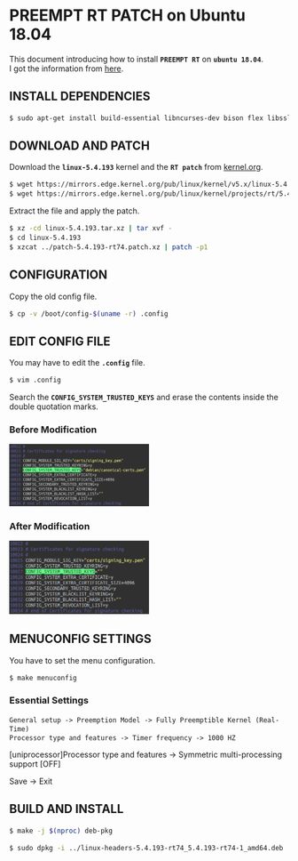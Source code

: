 # PREEMPT RT PATCH on Ubuntu 18.04
This document introducing how to install **`PREEMPT RT`** on **`ubuntu 18.04`**.  
I got the information from [here](https://chenna.me/blog/2020/02/23/how-to-setup-preempt-rt-on-ubuntu-18-04/).

## INSTALL DEPENDENCIES
```bash
$ sudo apt-get install build-essential libncurses-dev bison flex libssl-dev libelf-dev git
```

## DOWNLOAD AND PATCH
Download the **`linux-5.4.193`** kernel and the **`RT patch`** from [kernel.org](https://kernel.org).
```bash
$ wget https://mirrors.edge.kernel.org/pub/linux/kernel/v5.x/linux-5.4.193.tar.xz
$ wget https://mirrors.edge.kernel.org/pub/linux/kernel/projects/rt/5.4/patch-5.4.193-rt74.patch.xz
```

Extract the file and apply the patch.
```bash    
$ xz -cd linux-5.4.193.tar.xz | tar xvf -
$ cd linux-5.4.193
$ xzcat ../patch-5.4.193-rt74.patch.xz | patch -p1
```
    
## CONFIGURATION
Copy the old config file.
```bash
$ cp -v /boot/config-$(uname -r) .config
```
    
## EDIT CONFIG FILE
You may have to edit the **`.config`** file.
```bash
$ vim .config
```
Search the **`CONFIG_SYSTEM_TRUSTED_KEYS`** and erase the contents inside the double quotation marks.  

### Before Modification
<img src="/img/before.png" width="50%" height="50%"/>

### After Modification
<img src="/img/after.png" width="50%" height="30%"/>

## MENUCONFIG SETTINGS
You have to set the menu configuration.
```bash
$ make menuconfig
```

### Essential Settings
```
General setup -> Preemption Model -> Fully Preemptible Kernel (Real-Time)
Processor type and features -> Timer frequency -> 1000 HZ
```

[uniprocessor]Processor type and features -> Symmetric multi-processing support [OFF]

Save -> Exit
    
## BUILD AND INSTALL
```bash
$ make -j $(nproc) deb-pkg
```

```bash
$ sudo dpkg -i ../linux-headers-5.4.193-rt74_5.4.193-rt74-1_amd64.deb ../linux-image-5.4.193-rt74_5.4.193-rt74-1_amd64.deb ../linux-libc-dev_5.4.193-rt74-1_amd64.deb
```
